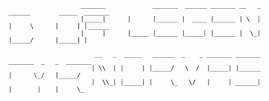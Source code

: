 `                     _______             _______  ______ _______ __   _ ______        _____  _______                 `\
`                     |_____|      |      |______ |  ____ |______ | \  | |     \      |     | |______                 `\
`                     |     |      |_____ |______ |_____| |______ |  \_| |_____/      |_____| |                       `\
`                                                                                                                   `\
`                         __   _  _____   ______  _    _ _______ _______ _______  _   _  _______                      `\
`                        | \\  | |     | |_____/   \  /  |_____| |______    |      \_/   |_____/                      `\
`                        |  \\_| |_____| |     \_   \/   |     | ______|    |       |    |     \_                     `\
`                                                                                                                   `
